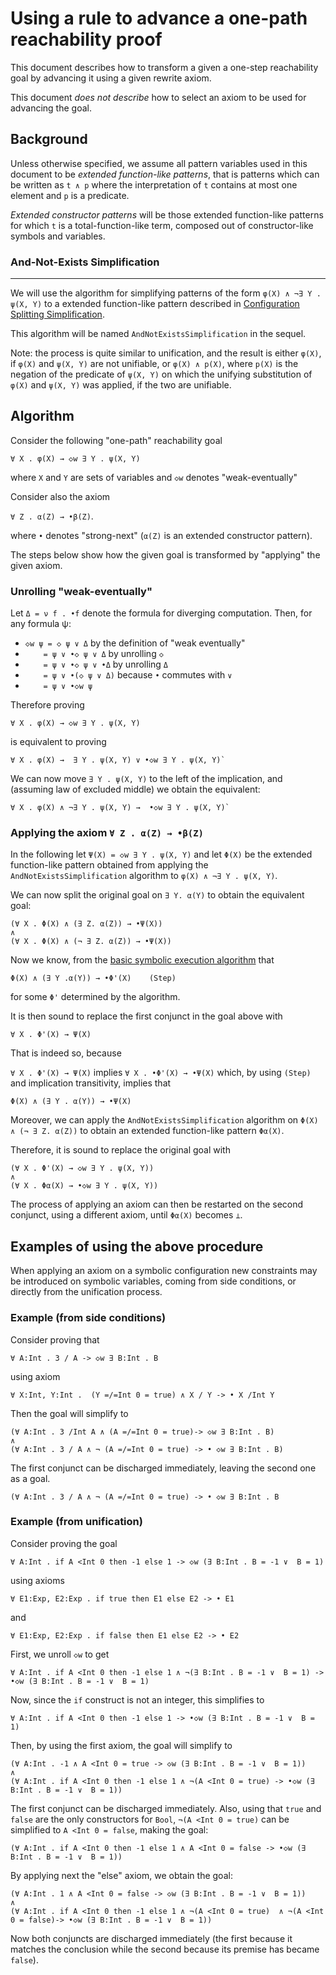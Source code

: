 Using a rule to advance a one-path reachability proof
=====================================================

This document describes how to transform a given a one-step reachability goal
by advancing it using a given rewrite axiom.

This document *does not describe* how to select an axiom to be used for
advancing the goal.

Background
----------

Unless otherwise specified, we assume all pattern variables used in this
document to be _extended function-like patterns_, that is patterns which
can be written as `t ∧ p` where the interpretation of `t` contains at most one
element and `p` is a predicate.

_Extended constructor patterns_ will be those extended function-like patterns
for which `t` is a total-function-like term, composed out of constructor-like symbols
and variables.

### And-Not-Exists Simplification
---------------------------------

We will use the algorithm for simplifying patterns of the form
`φ(X) ∧ ¬∃ Y . ψ(X, Y)`
to a extended function-like pattern described in
[Configuration Splitting Simplification](2018-11-08-Configuration-Splitting-Simplification.md).

This algorithm will be named `AndNotExistsSimplification` in the sequel.

Note: the process is quite similar to unification, and the result is either
`φ(X)`, if `φ(X)` and `ψ(X, Y)` are not unifiable, or
`φ(X) ∧ p(X)`, where `p(X)` is the negation of the predicate of `ψ(X, Y)`
on which the unifying substitution of `φ(X)` and `ψ(X, Y)` was applied, if
the two are unifiable.


Algorithm
---------

Consider the following "one-path" reachability goal

```
∀ X . φ(X) → ◇w ∃ Y . ψ(X, Y)
```
where `X` and `Y` are sets of variables and `◇w` denotes "weak-eventually"

Consider also the axiom

`∀ Z . α(Z) → •β(Z)`.

where `•` denotes "strong-next" (`α(Z)` is an extended constructor pattern).

The steps below show how the given goal is transformed by "applying" the
given axiom.


### Unrolling "weak-eventually"

Let `Δ = ν f . •f` denote the formula for diverging computation.
Then,  for any formula ψ:

- `◇w ψ = ◇ ψ ∨ Δ` by the definition of "weak eventually"
- `    = ψ ∨ •◇ ψ ∨ Δ` by unrolling `◇`
- `    = ψ ∨ •◇ ψ ∨ •Δ` by unrolling `Δ`
- `    = ψ ∨ •(◇ ψ ∨ Δ)`
  because `•` commutes with `∨`
- `    = ψ ∨ •◇w ψ`


Therefore proving
```
∀ X . φ(X) → ◇w ∃ Y . ψ(X, Y)
```
is equivalent to proving
```
∀ X . φ(X) →  ∃ Y . ψ(X, Y) ∨ •◇w ∃ Y . ψ(X, Y)`
```

We can now move `∃ Y . ψ(X, Y)` to the left of the implication,
and (assuming law of excluded middle) we obtain the equivalent:
```
∀ X . φ(X) ∧ ¬∃ Y . ψ(X, Y) →  •◇w ∃ Y . ψ(X, Y)`
```


### Applying the axiom `∀ Z . α(Z) → •β(Z)`

In the following let `Ψ(X) = ◇w ∃ Y . ψ(X, Y)` and let `Φ(X)` be the extended
function-like pattern obtained from applying the
`AndNotExistsSimplification` algorithm to `φ(X) ∧ ¬∃ Y . ψ(X, Y)`.

We can now split the original goal on `∃ Y. α(Y)` to obtain
the equivalent goal:

```
(∀ X . Φ(X) ∧ (∃ Z. α(Z)) → •Ψ(X))
∧
(∀ X . Φ(X) ∧ (¬ ∃ Z. α(Z)) → •Ψ(X))
```

Now we know, from the [basic symbolic execution algorithm](2018-11-08-Applying-Axioms.md)
that
```
Φ(X) ∧ (∃ Y .α(Y)) → •Φ'(X)    (Step)
```
for some `Φ'` determined by the algorithm.

It is then sound to replace the first conjunct in the goal above with
```
∀ X . Φ'(X) → Ψ(X)
```

That is indeed so, because

`∀ X . Φ'(X) → Ψ(X)` implies `∀ X . •Φ'(X) → •Ψ(X)`
which, by using `(Step)` and implication transitivity, implies that
```
Φ(X) ∧ (∃ Y . α(Y)) → •Ψ(X)
```

Moreover, we can apply the `AndNotExistsSimplification` algorithm on
`Φ(X) ∧ (¬ ∃ Z. α(Z))` to obtain an extended function-like pattern `Φα(X)`.


Therefore, it is sound to replace the original goal with
```
(∀ X . Φ'(X) → ◇w ∃ Y . ψ(X, Y))
∧
(∀ X . Φα(X) → •◇w ∃ Y . ψ(X, Y))
```

The process of applying an axiom can then be restarted on the second conjunct,
using a different axiom, until `Φα(X)` becomes `⊥`.

Examples of using the above procedure
-------------------------------------

When applying an axiom on a symbolic configuration new constraints may be
introduced on symbolic variables, coming from side conditions, or directly
from the unification process.

### Example (from side conditions)

Consider proving that
```
∀ A:Int . 3 / A -> ◇w ∃ B:Int . B
```

using axiom
```
∀ X:Int, Y:Int .  (Y =/=Int 0 = true) ∧ X / Y -> • X /Int Y
```

Then the goal will simplify to
```
(∀ A:Int . 3 /Int A ∧ (A =/=Int 0 = true)-> ◇w ∃ B:Int . B)
∧
(∀ A:Int . 3 / A ∧ ¬ (A =/=Int 0 = true) -> • ◇w ∃ B:Int . B)
```

The first conjunct can be discharged immediately, leaving the second
one as a goal.
```
(∀ A:Int . 3 / A ∧ ¬ (A =/=Int 0 = true) -> • ◇w ∃ B:Int . B
```

### Example (from unification)

Consider proving the goal
```
∀ A:Int . if A <Int 0 then -1 else 1 -> ◇w (∃ B:Int . B = -1 ∨  B = 1)
```

using axioms
```
∀ E1:Exp, E2:Exp . if true then E1 else E2 -> • E1
```
and
```
∀ E1:Exp, E2:Exp . if false then E1 else E2 -> • E2
```

First, we unroll `◇w` to get
```
∀ A:Int . if A <Int 0 then -1 else 1 ∧ ¬(∃ B:Int . B = -1 ∨  B = 1) -> •◇w (∃ B:Int . B = -1 ∨  B = 1)
```

Now, since the `if` construct is not an integer, this simplifies to
```
∀ A:Int . if A <Int 0 then -1 else 1 -> •◇w (∃ B:Int . B = -1 ∨  B = 1)
```


Then, by using the first axiom, the goal will simplify to
```
(∀ A:Int . -1 ∧ A <Int 0 = true -> ◇w (∃ B:Int . B = -1 ∨  B = 1))
∧
(∀ A:Int . if A <Int 0 then -1 else 1 ∧ ¬(A <Int 0 = true) -> •◇w (∃ B:Int . B = -1 ∨  B = 1))
```

The first conjunct can be discharged immediately. Also, using that `true` and
`false` are the only constructors for `Bool`, `¬(A <Int 0 = true)` can
be simplified to `A <Int 0 = false`, making the goal:
```
(∀ A:Int . if A <Int 0 then -1 else 1 ∧ A <Int 0 = false -> •◇w (∃ B:Int . B = -1 ∨  B = 1))
```

By applying next the "else" axiom,  we obtain the goal:
```
(∀ A:Int . 1 ∧ A <Int 0 = false -> ◇w (∃ B:Int . B = -1 ∨  B = 1))
∧
(∀ A:Int . if A <Int 0 then -1 else 1 ∧ ¬(A <Int 0 = true)  ∧ ¬(A <Int 0 = false)-> •◇w (∃ B:Int . B = -1 ∨  B = 1))
```

Now both conjuncts are discharged immediately
(the first because it matches the conclusion while the second because
its premise has became `false`).

